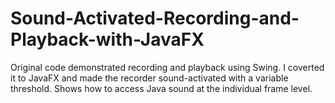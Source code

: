# Sound-Activated-Recording-and-Playback-with-JavaFX
Original code demonstrated recording and playback using Swing.  I coverted it to JavaFX and made the recorder sound-activated with a variable threshold.  Shows how to access Java sound at the individual frame level.
